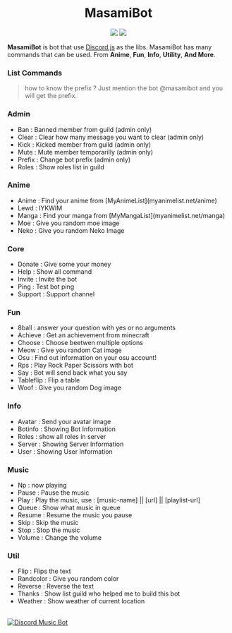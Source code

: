 <h1 align="center">MasamiBot</h1>

<p align="center">
  <a href="https://discord.io/masamibot-official">
    <img src="https://discordapp.com/api/guilds/411750522345881621/embed.png"></a>
  <a href="https://patreon.com/masamiakizuki">
    <img src="http://ionicabizau.github.io/badges/patreon.svg"></a>
</p>

**MasamiBot** is bot that use [Discord.js](https://discord.js.org/#/) as the libs. MasamiBot has many commands that can be used. From **Anime**, **Fun**, **Info**, **Utility**, **And More**.

### List Commands
> how to know the prefix ? Just mention the bot @masamibot and you will get the prefix.

### Admin
<ul>
  <li>Ban : Banned member from guild (admin only)</li>
  <li>Clear : Clear how many message you want to clear (admin only)</li>
  <li>Kick : Kicked member from guild (admin only)</li>
  <li>Mute : Mute member temporarilly (admin only)</li>
  <li>Prefix : Change bot prefix (admin only)</li>
  <li>Roles : Show roles list in guild</li>
</ul>

### Anime
<ul>
  <li>Anime : Find your anime from [MyAnimeList](myanimelist.net/anime)</li>
  <li>Lewd : IYKWIM</li>
  <li>Manga : Find your manga from [MyMangaList](myanimelist.net/manga)</li>
  <li>Moe : Give you random moe image</li>
  <li>Neko : Give you random Neko Image</li>
</ul> 

### Core
<ul>
  <li>Donate : Give some your money</li>
  <li>Help : Show all command</li>
  <li>Invite : Invite the bot</li>
  <li>Ping : Test bot ping</li>
  <li>Support : Support channel</li>
</ul>

### Fun
<ul>
  <li>8ball : answer your question with yes or no arguments</li>
  <li>Achieve : Get an achievement from minecraft</li>
  <li>Choose : Choose beetwen multiple options</li>
  <li>Meow : Give you random Cat image</li>
  <li>Osu : Find out information on your osu account!</li>
  <li>Rps : Play Rock Paper Scissors with bot</li>
  <li>Say : Bot will send back what you say</li>
  <li>Tableflip : Flip a table</li>
  <li>Woof : Give you random Dog image</li>
</ul>

### Info
<ul>
  <li>Avatar : Send your avatar image</li>
  <li>Botinfo : Showing Bot Information</li>
  <li>Roles : show all roles in server</li>
  <li>Server : Showing Server Information</li>
  <li>User : Showing User Information</li>
</ul>

### Music
<ul>
  <li>Np : now playing</li>
  <li>Pause : Pause the music</li>
  <li>Play : Play the music, use : [music-name] || [url] || [playlist-url]</li>
  <li>Queue : Show what music in queue</li>
  <li>Resume : Resume the music you pause</li>
  <li>Skip : Skip the music</li>
  <li>Stop : Stop the music</li>
  <li>Volume : Change the volume</li>
 </ul>

### Util
<ul>
  <li>Flip : Flips the text</li>
  <li>Randcolor : Give you random color</li>
  <li>Reverse : Reverse the text</li>
  <li>Thanks : Show list guild who helped me to build this bot</li>
  <li>Weather : Show weather of current location</li>
</ul>
<br />
<a target="_blank" onclick="trackRegularWebClick('MasamiBot', 'description');" href="https://discordbots.org/bot/423306939854749697">
  <img src="https://discordbots.org/api/widget/423306939854749697.svg?usernamecolor=2c2f33&topcolor=ffafd3&middlecolor=e3afff&datacolor=afecff&highlightcolor=956dff&labelcolor=ffafaf" alt="Discord Music Bot">
</a>
